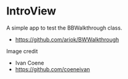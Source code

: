 # IntroView
A simple app to test the BBWalkthrough class.
* https://github.com/ariok/BWWalkthrough

Image credit
* Ivan Coene
* https://github.com/coeneivan
